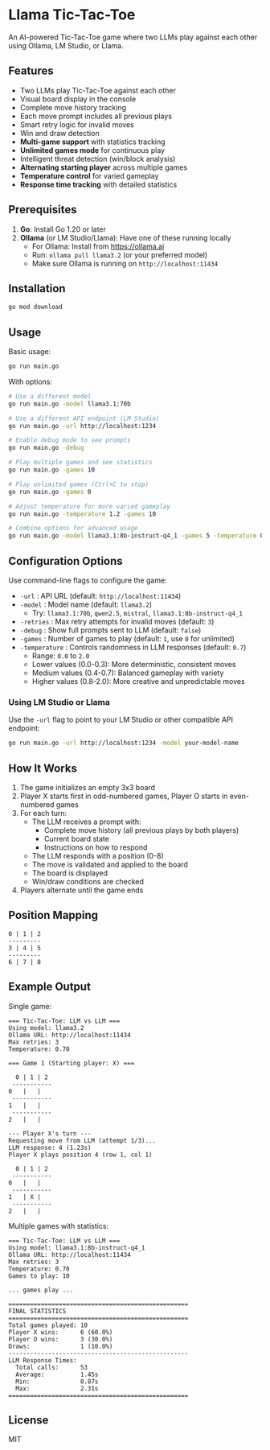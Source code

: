 # Llama Tic-Tac-Toe

An AI-powered Tic-Tac-Toe game where two LLMs play against each other using Ollama, LM Studio, or Llama.

## Features

- Two LLMs play Tic-Tac-Toe against each other
- Visual board display in the console
- Complete move history tracking
- Each move prompt includes all previous plays
- Smart retry logic for invalid moves
- Win and draw detection
- **Multi-game support** with statistics tracking
- **Unlimited games mode** for continuous play
- Intelligent threat detection (win/block analysis)
- **Alternating starting player** across multiple games
- **Temperature control** for varied gameplay
- **Response time tracking** with detailed statistics

## Prerequisites

1. **Go**: Install Go 1.20 or later
2. **Ollama** (or LM Studio/Llama): Have one of these running locally
   - For Ollama: Install from https://ollama.ai
   - Run: `ollama pull llama3.2` (or your preferred model)
   - Make sure Ollama is running on `http://localhost:11434`

## Installation

```bash
go mod download
```

## Usage

Basic usage:
```bash
go run main.go
```

With options:
```bash
# Use a different model
go run main.go -model llama3.1:70b

# Use a different API endpoint (LM Studio)
go run main.go -url http://localhost:1234

# Enable debug mode to see prompts
go run main.go -debug

# Play multiple games and see statistics
go run main.go -games 10

# Play unlimited games (Ctrl+C to stop)
go run main.go -games 0

# Adjust temperature for more varied gameplay
go run main.go -temperature 1.2 -games 10

# Combine options for advanced usage
go run main.go -model llama3.1:8b-instruct-q4_1 -games 5 -temperature 0.8
```

## Configuration Options

Use command-line flags to configure the game:

- `-url` : API URL (default: `http://localhost:11434`)
- `-model` : Model name (default: `llama3.2`)
  - Try: `llama3.1:70b`, `qwen2.5`, `mistral`, `llama3.1:8b-instruct-q4_1`
- `-retries` : Max retry attempts for invalid moves (default: `3`)
- `-debug` : Show full prompts sent to LLM (default: `false`)
- `-games` : Number of games to play (default: `1`, use `0` for unlimited)
- `-temperature` : Controls randomness in LLM responses (default: `0.7`)
  - Range: `0.0` to `2.0`
  - Lower values (0.0-0.3): More deterministic, consistent moves
  - Medium values (0.4-0.7): Balanced gameplay with variety
  - Higher values (0.8-2.0): More creative and unpredictable moves

### Using LM Studio or Llama

Use the `-url` flag to point to your LM Studio or other compatible API endpoint:
```bash
go run main.go -url http://localhost:1234 -model your-model-name
```

## How It Works

1. The game initializes an empty 3x3 board
2. Player X starts first in odd-numbered games, Player O starts in even-numbered games
3. For each turn:
   - The LLM receives a prompt with:
     - Complete move history (all previous plays by both players)
     - Current board state
     - Instructions on how to respond
   - The LLM responds with a position (0-8)
   - The move is validated and applied to the board
   - The board is displayed
   - Win/draw conditions are checked
4. Players alternate until the game ends

## Position Mapping

```
0 | 1 | 2
---------
3 | 4 | 5
---------
6 | 7 | 8
```

## Example Output

Single game:
```
=== Tic-Tac-Toe: LLM vs LLM ===
Using model: llama3.2
Ollama URL: http://localhost:11434
Max retries: 3
Temperature: 0.70

=== Game 1 (Starting player: X) ===

  0 | 1 | 2
 -----------
0   |   |
 -----------
1   |   |
 -----------
2   |   |

--- Player X's turn ---
Requesting move from LLM (attempt 1/3)...
LLM response: 4 (1.23s)
Player X plays position 4 (row 1, col 1)

  0 | 1 | 2
 -----------
0   |   |
 -----------
1   | X |
 -----------
2   |   |
```

Multiple games with statistics:
```
=== Tic-Tac-Toe: LLM vs LLM ===
Using model: llama3.1:8b-instruct-q4_1
Ollama URL: http://localhost:11434
Max retries: 3
Temperature: 0.70
Games to play: 10

... games play ...

==================================================
FINAL STATISTICS
==================================================
Total games played: 10
Player X wins:      6 (60.0%)
Player O wins:      3 (30.0%)
Draws:              1 (10.0%)
--------------------------------------------------
LLM Response Times:
  Total calls:      53
  Average:          1.45s
  Min:              0.87s
  Max:              2.31s
==================================================
```

## License

MIT
